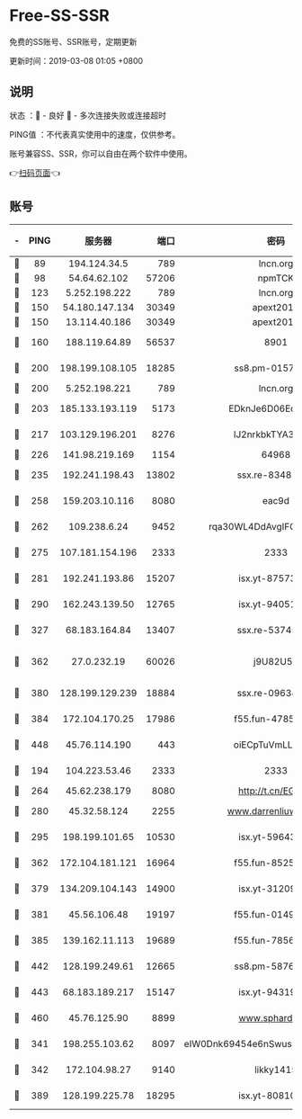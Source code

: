 # Free-SS-SSR

免费的SS账号、SSR账号，定期更新

更新时间：2019-03-08 01:05 +0800

## 说明

状态     ：🙂 - 良好 🙁 - 多次连接失败或连接超时

PING值   ：不代表真实使用中的速度，仅供参考。

账号兼容SS、SSR，你可以自由在两个软件中使用。

👉[扫码页面](https://liesauer.github.io/Free-SS-SSR/)👈

## 账号

|-|PING|服务器|端口|密码|加密方式|区域|
|:----:|:----:|:-----:|-----:|:----:|:----:|:----:|
|🙂|89|194.124.34.5|789|lncn.org|rc4|JP|
|🙂|98|54.64.62.102|57206|npmTCK|rc4-md5|JP|
|🙂|123|5.252.198.222|789|lncn.org|rc4|JP|
|🙂|150|54.180.147.134|30349|apext2019|chacha20|KR|
|🙂|150|13.114.40.186|30349|apext2019|chacha20|JP|
|🙂|160|188.119.64.89|56537|8901|aes-256-cfb|RU|
|🙂|200|198.199.108.105|18285|ss8.pm-01574549|aes-256-cfb|US|
|🙂|200|5.252.198.221|789|lncn.org|rc4|JP|
|🙂|203|185.133.193.119|5173|EDknJe6D06EoWDaw|aes-256-cfb|US|
|🙂|217|103.129.196.201|8276|lJ2nrkbkTYA30wv0|aes-256-cfb|US|
|🙂|226|141.98.219.169|1154|64968|chacha20|US|
|🙂|235|192.241.198.43|13802|ssx.re-83481697|aes-256-cfb|US|
|🙂|258|159.203.10.116|8080|eac9d|aes-256-cfb|CA|
|🙂|262|109.238.6.24|9452|rqa30WL4DdAvgIFG6Fs3znzTa|aes-256-cfb|FR|
|🙂|275|107.181.154.196|2333|2333|aes-256-cfb|US|
|🙂|281|192.241.193.86|15207|isx.yt-87573617|aes-256-cfb|US|
|🙂|290|162.243.139.50|12765|isx.yt-94051711|aes-256-cfb|US|
|🙂|327|68.183.164.84|13407|ssx.re-53745129|aes-256-cfb|US|
|🙂|362|27.0.232.19|60026|j9U82U53|xchacha20-ietf-poly1305|HK|
|🙂|380|128.199.129.239|18884|ssx.re-09634960|aes-256-cfb|SG|
|🙂|384|172.104.170.25|17986|f55.fun-47859679|aes-256-cfb|SG|
|🙂|448|45.76.114.190|443|oiECpTuVmLLxk4Ts|aes-256-cfb|AU|
|🙂|194|104.223.53.46|2333|2333|aes-256-cfb|US|
|🙂|264|45.62.238.179|8080|http://t.cn/EGJIyrl|rc4-md5|CA|
|🙂|280|45.32.58.124|2255|www.darrenliuwei.com|aes-256-cfb|JP|
|🙂|295|198.199.101.65|10530|isx.yt-59643957|aes-256-cfb|US|
|🙂|362|172.104.181.121|16964|f55.fun-85258208|aes-256-cfb|SG|
|🙂|379|134.209.104.143|14900|isx.yt-31209603|aes-256-cfb|SG|
|🙂|381|45.56.106.48|19197|f55.fun-01494565|aes-256-cfb|US|
|🙂|385|139.162.11.113|19689|f55.fun-78561248|aes-256-cfb|SG|
|🙂|442|128.199.249.61|12665|ss8.pm-58768243|aes-256-cfb|SG|
|🙂|443|68.183.189.217|15147|isx.yt-94319224|aes-256-cfb|SG|
|🙂|460|45.76.125.90|8899|www.sphard.com|aes-256-cfb|AU|
|🙁|341|198.255.103.62|8097|eIW0Dnk69454e6nSwuspv9DmS201tQ0D|aes-256-cfb|US|
|🙁|342|172.104.98.27|9140|likky1415|aes-256-cfb|JP|
|🙁|389|128.199.225.78|18295|isx.yt-80810845|aes-256-cfb|SG|

